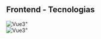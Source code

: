 <h2>
  Frontend - Tecnologias
</h2>
<div>
  <img src="![image](https://github.com/henriqueWebDev/henriqueWebDev/assets/133139891/23b5d6a1-cea7-4bb3-8cdf-f0ea2253f04a)
" alt=Vue3">
</div>
<div>
  <img src="![image](https://github.com/henriqueWebDev/henriqueWebDev/assets/133139891/23b5d6a1-cea7-4bb3-8cdf-f0ea2253f04a)
" alt=Vue3">
</div>

<!-- <h2>
  Backend - Tecnologia
</h2> -->
